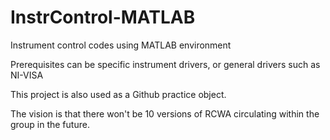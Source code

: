 # InstrControl-MATLAB
Instrument control codes using MATLAB environment

Prerequisites can be specific instrument drivers, or general drivers such as NI-VISA

This project is also used as a Github practice object.

The vision is that there won't be 10 versions of RCWA circulating within the group in the future.
